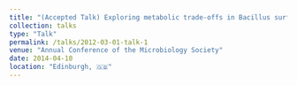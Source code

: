 ```yaml
---
title: "(Accepted Talk) Exploring metabolic trade-offs in Bacillus surfactin production"
collection: talks
type: "Talk"
permalink: /talks/2012-03-01-talk-1
venue: "Annual Conference of the Microbiology Society"
date: 2014-04-10
location: "Edinburgh, 🇬🇧"
---
```

